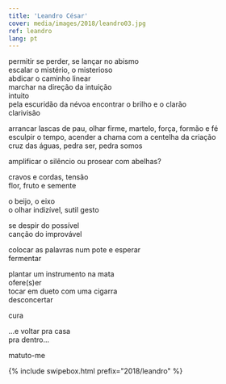```yaml
---
title: 'Leandro César'
cover: media/images/2018/leandro03.jpg
ref: leandro
lang: pt
---
```

permitir se perder, se lançar no abismo  
escalar o mistério, o misterioso  
abdicar o caminho linear  
marchar na direção da intuição  
intuito  
pela escuridão da névoa encontrar o brilho e o clarão  
clarivisão

arrancar lascas de pau, olhar firme, martelo, força, formão e fé  
esculpir o tempo, acender a chama com a centelha da criação  
cruz das águas, pedra ser, pedra somos

amplificar o silêncio ou prosear com abelhas?

cravos e cordas, tensão  
flor, fruto e semente

o beijo, o eixo  
o olhar indizível, sutil gesto

se despir do possível  
canção do improvável

colocar as palavras num pote e esperar  
fermentar

plantar um instrumento na mata  
ofere(s)er  
tocar em dueto com uma cigarra  
desconcertar

cura

...e voltar pra casa  
pra dentro...

matuto-me

<div class="no-click" style="pointer-events: none;">
{% include swipebox.html prefix="2018/leandro" %}
</div>
